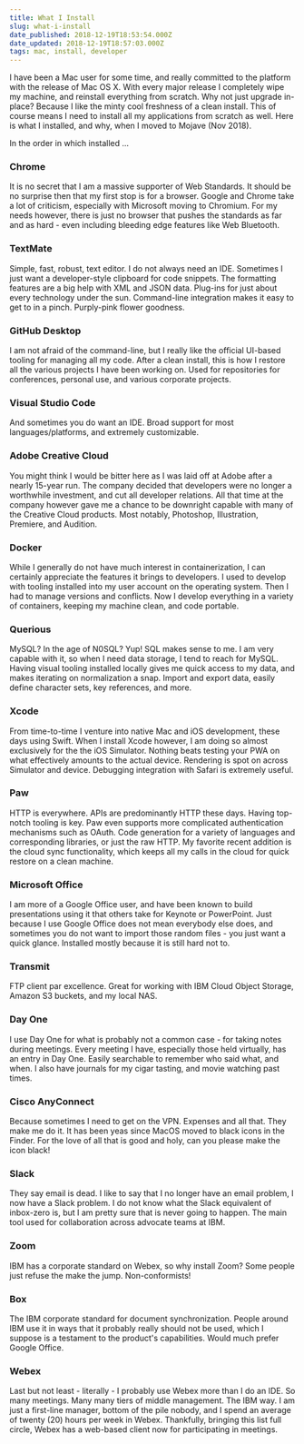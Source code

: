 ```yaml
---
title: What I Install
slug: what-i-install
date_published: 2018-12-19T18:53:54.000Z
date_updated: 2018-12-19T18:57:03.000Z
tags: mac, install, developer
---
```


I have been a Mac user for some time, and really committed to the platform with the release of Mac OS X. With every major release I completely wipe my machine, and reinstall everything from scratch. Why not just upgrade in-place? Because I like the minty cool freshness of a clean install. This of course means I need to install all my applications from scratch as well. Here is what I installed, and why, when I moved to Mojave (Nov 2018).

In the order in which installed ...

### Chrome

It is no secret that I am a massive supporter of Web Standards. It should be no surprise then that my first stop is for a browser. Google and Chrome take a lot of criticism, especially with Microsoft moving to Chromium. For my needs however, there is just no browser that pushes the standards as far and as hard - even including bleeding edge features like Web Bluetooth.

### TextMate

Simple, fast, robust, text editor. I do not always need an IDE. Sometimes I just want a developer-style clipboard for code snippets. The formatting features are a big help with XML and JSON data. Plug-ins for just about every technology under the sun. Command-line integration makes it easy to get to in a pinch. Purply-pink flower goodness.

### GitHub Desktop

I am not afraid of the command-line, but I really like the official UI-based tooling for managing all my code. After a clean install, this is how I restore all the various projects I have been working on. Used for repositories for conferences, personal use, and various corporate projects.

### Visual Studio Code

And sometimes you do want an IDE. Broad support for most languages/platforms, and extremely customizable.

### Adobe Creative Cloud

You might think I would be bitter here as I was laid off at Adobe after a nearly 15-year run. The company decided that developers were no longer a worthwhile investment, and cut all developer relations. All that time at the company however gave me a chance to be downright capable with many of the Creative Cloud products. Most notably, Photoshop, Illustration, Premiere, and Audition.

### Docker

While I generally do not have much interest in containerization, I can certainly appreciate the features it brings to developers. I used to develop with tooling installed into my user account on the operating system. Then I had to manage versions and conflicts. Now I develop everything in a variety of containers, keeping my machine clean, and code portable.

### Querious

MySQL? In the age of N0SQL? Yup! SQL makes sense to me. I am very capable with it, so when I need data storage, I tend to reach for MySQL. Having visual tooling installed locally gives me quick access to my data, and makes iterating on normalization a snap. Import and export data, easily define character sets, key references, and more.

### Xcode

From time-to-time I venture into native Mac and iOS development, these days using Swift. When I install Xcode however, I am doing so almost exclusively for the the iOS Simulator. Nothing beats testing your PWA on what effectively amounts to the actual device. Rendering is spot on across Simulator and device. Debugging integration with Safari is extremely useful.

### Paw

HTTP is everywhere. APIs are predominantly HTTP these days. Having top-notch tooling is key. Paw even supports more complicated authentication mechanisms such as OAuth. Code generation for a variety of languages and corresponding libraries, or just the raw HTTP. My favorite recent addition is the cloud sync functionality, which keeps all my calls in the cloud for quick restore on a clean machine.

### Microsoft Office

I am more of a Google Office user, and have been known to build presentations using it that others take for Keynote or PowerPoint. Just because I use Google Office does not mean everybody else does, and sometimes you do not want to import those random files - you just want a quick glance. Installed mostly because it is still hard not to.

### Transmit

FTP client par excellence. Great for working with IBM Cloud Object Storage, Amazon S3 buckets, and my local NAS.

### Day One

I use Day One for what is probably not a common case - for taking notes during meetings. Every meeting I have, especially those held virtually, has an entry in Day One. Easily searchable to remember who said what, and when. I also have journals for my cigar tasting, and movie watching past times.

### Cisco AnyConnect

Because sometimes I need to get on the VPN. Expenses and all that. They make me do it. It has been yeas since MacOS moved to black icons in the Finder. For the love of all that is good and holy, can you please make the icon black!

### Slack

They say email is dead. I like to say that I no longer have an email problem, I now have a Slack problem. I do not know what the Slack equivalent of inbox-zero is, but I am pretty sure that is never going to happen. The main tool used for collaboration across advocate teams at IBM.

### Zoom

IBM has a corporate standard on Webex, so why install Zoom? Some people just refuse the make the jump. Non-conformists!

### Box

The IBM corporate standard for document synchronization. People around IBM use it in ways that it probably really should not be used, which I suppose is a testament to the product's capabilities. Would much prefer Google Office.

### Webex

Last but not least - literally - I probably use Webex more than I do an IDE. So many meetings. Many many tiers of middle management. The IBM way. I am just a first-line manager, bottom of the pile nobody, and I spend an average of twenty (20) hours per week in Webex. Thankfully, bringing this list full circle, Webex has a web-based client now for participating in meetings.
